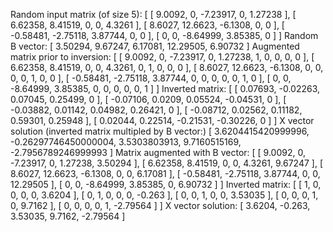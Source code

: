 Random input matrix (of size 5): [
  [ 9.0092, 0, -7.23917, 0, 1.27238 ],
  [ 6.62358, 8.41519, 0, 0, 4.3261 ],
  [ 8.6027, 12.6623, -6.1308, 0, 0 ],
  [ -0.58481, -2.75118, 3.87744, 0, 0 ],
  [ 0, 0, -8.64999, 3.85385, 0 ]
]
Random B vector: [ 3.50294, 9.67247, 6.17081, 12.29505, 6.90732 ]
Augmented matrix prior to inversion: [
  [ 9.0092, 0, -7.23917, 0, 1.27238, 1, 0, 0, 0, 0 ],
  [
    6.62358, 8.41519, 0,
          0,  4.3261, 0,
          1,       0, 0,
          0
  ],
  [
    8.6027, 12.6623, -6.1308,
         0,       0,       0,
         0,       1,       0,
         0
  ],
  [ -0.58481, -2.75118, 3.87744, 0, 0, 0, 0, 0, 1, 0 ],
  [ 0, 0, -8.64999, 3.85385, 0, 0, 0, 0, 0, 1 ]
]
Inverted matrix: [
  [ 0.07693, -0.02263, 0.07045, 0.25499, 0 ],
  [ -0.07106, 0.0209, 0.05524, -0.04531, 0 ],
  [ -0.03882, 0.01142, 0.04982, 0.26421, 0 ],
  [ -0.08712, 0.02562, 0.11182, 0.59301, 0.25948 ],
  [ 0.02044, 0.22514, -0.21531, -0.30226, 0 ]
]
X vector solution (inverted matrix multipled by B vector:)
 [
  3.6204415420999996,
  -0.26297746450000004,
  3.5303803913,
  9.7160515169,
  -2.7956789246999993
]
Matrix augmented with B vector: [
  [ 9.0092, 0, -7.23917, 0, 1.27238, 3.50294 ],
  [ 6.62358, 8.41519, 0, 0, 4.3261, 9.67247 ],
  [ 8.6027, 12.6623, -6.1308, 0, 0, 6.17081 ],
  [ -0.58481, -2.75118, 3.87744, 0, 0, 12.29505 ],
  [ 0, 0, -8.64999, 3.85385, 0, 6.90732 ]
]
Inverted matrix: [
  [ 1, 0, 0, 0, 0, 3.6204 ],
  [ 0, 1, 0, 0, 0, -0.263 ],
  [ 0, 0, 1, 0, 0, 3.53035 ],
  [ 0, 0, 0, 1, 0, 9.7162 ],
  [ 0, 0, 0, 0, 1, -2.79564 ]
]
X vector solution: [ 3.6204, -0.263, 3.53035, 9.7162, -2.79564 ]
